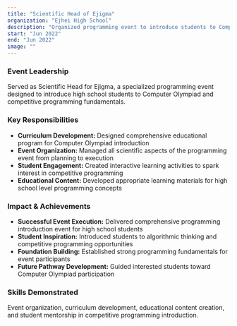 ```yaml
---
title: "Scientific Head of Ejigma"
organization: "Ejhei High School"
description: "Organized programming event to introduce students to Computer Olympiad"
start: "Jun 2022"
end: "Jun 2022"
image: ""
---
```


### Event Leadership
Served as Scientific Head for Ejigma, a specialized programming event designed to introduce high school students to Computer Olympiad and competitive programming fundamentals.

### Key Responsibilities
- **Curriculum Development:** Designed comprehensive educational program for Computer Olympiad introduction
- **Event Organization:** Managed all scientific aspects of the programming event from planning to execution
- **Student Engagement:** Created interactive learning activities to spark interest in competitive programming
- **Educational Content:** Developed appropriate learning materials for high school level programming concepts

### Impact & Achievements
- **Successful Event Execution:** Delivered comprehensive programming introduction event for high school students
- **Student Inspiration:** Introduced students to algorithmic thinking and competitive programming opportunities
- **Foundation Building:** Established strong programming fundamentals for event participants
- **Future Pathway Development:** Guided interested students toward Computer Olympiad participation

### Skills Demonstrated
Event organization, curriculum development, educational content creation, and student mentorship in competitive programming introduction.

